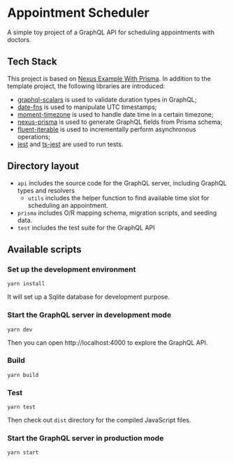 # Appointment Scheduler

A simple toy project of a GraphQL API for scheduling appointments with doctors.

## Tech Stack

This project is based on [Nexus Example With Prisma](https://github.com/graphql-nexus/nexus/tree/main/examples/with-prisma). In addition to the template project, the following libraries are introduced:

- [graphql-scalars](https://github.com/Urigo/graphql-scalars) is used to validate duration types in GraphQL;
- [date-fns](https://date-fns.org/) is used to manipulate UTC timestamps;
- [moment-timezone](https://momentjs.com/timezone/) is used to handle date time in a certain timezone;
- [nexus-prisma](https://github.com/graphql-nexus/nexus-prisma) is used to generate GraphQL fields from Prisma schema;
- [fluent-iterable](https://github.com/codibre/fluent-iterable) is used to incrementally perform asynchronous operations;
- [jest](https://jestjs.io/) and [ts-jest](https://github.com/kulshekhar/ts-jest) are used to run tests.

## Directory layout

- `api` includes the source code for the GraphQL server, including GraphQL types and resolvers
  - `utils` includes the helper function to find available time slot for scheduling an appointment.
- `prisma` includes O/R mapping schema, migration scripts, and seeding data.
- `test` includes the test suite for the GraphQL API
## Available scripts

### Set up the development environment

```
yarn install
```

It will set up a Sqlite database for development purpose.

### Start the GraphQL server in development mode

```
yarn dev
```

Then you can open http://localhost:4000 to explore the GraphQL API.

### Build

```
yarn build
```

### Test

```
yarn test
```

Then check out `dist` directory for the compiled JavaScript files.

### Start the GraphQL server in production mode

```
yarn start
```